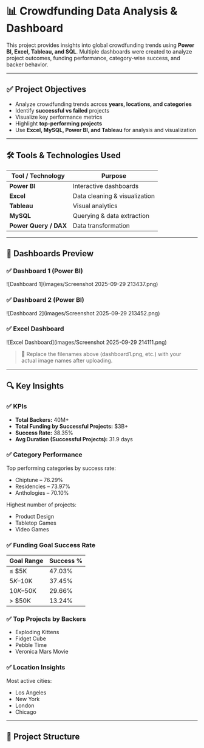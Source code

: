 # 📊 Crowdfunding Data Analysis & Dashboard

This project provides insights into global crowdfunding trends using **Power BI, Excel, Tableau, and SQL**. Multiple dashboards were created to analyze project outcomes, funding performance, category-wise success, and backer behavior.

---

## ✅ Project Objectives

- Analyze crowdfunding trends across **years, locations, and categories**
- Identify **successful vs failed** projects
- Visualize key performance metrics
- Highlight **top-performing projects**
- Use **Excel, MySQL, Power BI, and Tableau** for analysis and visualization

---

## 🛠️ Tools & Technologies Used

| Tool / Technology | Purpose |
|-------------------|--------|
| **Power BI** | Interactive dashboards |
| **Excel** | Data cleaning & visualization |
| **Tableau** | Visual analytics |
| **MySQL** | Querying & data extraction |
| **Power Query / DAX** | Data transformation |

---

## 📂 Dashboards Preview

### ✅ Dashboard 1 (Power BI)
![Dashboard 1](images/Screenshot 2025-09-29 213437.png)

### ✅ Dashboard 2 (Power BI)
![Dashboard 2](images/Screenshot 2025-09-29 213452.png)

### ✅ Excel Dashboard
![Excel Dashboard](images/Screenshot 2025-09-29 214111.png)

> 📝 Replace the filenames above (dashboard1.png, etc.) with your actual image names after uploading.

---

## 🔍 Key Insights

### ✅ KPIs
- **Total Backers:** 40M+
- **Total Funding by Successful Projects:** $3B+
- **Success Rate:** 38.35%
- **Avg Duration (Successful Projects):** 31.9 days

### ✅ Category Performance
Top performing categories by success rate:
- Chiptune – 76.29%
- Residencies – 73.97%
- Anthologies – 70.10%

Highest number of projects:
- Product Design
- Tabletop Games
- Video Games

### ✅ Funding Goal Success Rate
| Goal Range | Success % |
|------------|-----------|
| ≤ $5K      | 47.03% |
| $5K–$10K   | 37.45% |
| $10K–$50K  | 29.66% |
| > $50K     | 13.24% |

### ✅ Top Projects by Backers
- Exploding Kittens
- Fidget Cube
- Pebble Time
- Veronica Mars Movie

### ✅ Location Insights
Most active cities:
- Los Angeles
- New York
- London
- Chicago

---

## 📁 Project Structure

